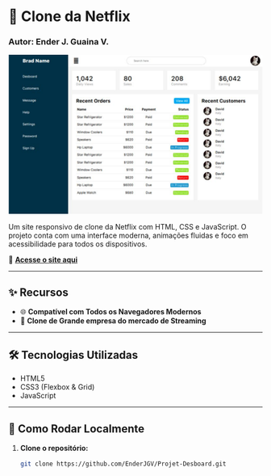 # 🎥 Clone da Netflix

### Autor: Ender J. Guaina V.

![Preview do Projeto](./img/preview-dash.png)

Um site responsivo de clone da Netflix com HTML, CSS e JavaScript. O projeto conta com uma interface moderna, animações fluidas e foco em acessibilidade para todos os dispositivos.

🔗 **[Acesse o site aqui](https://clone-da-netflix-beta.vercel.app/)**

---

## ✨ Recursos
- 🌐 **Compatível com Todos os Navegadores Modernos**
- 💎 **Clone de Grande empresa do mercado de Streaming**

---

## 🛠️ Tecnologias Utilizadas

- HTML5
- CSS3 (Flexbox & Grid)
- JavaScript

---

## 🚀 Como Rodar Localmente

1. **Clone o repositório:**
   ```bash
   git clone https://github.com/EnderJGV/Projet-Desboard.git
